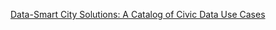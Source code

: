 [Data-Smart City Solutions: A Catalog of Civic Data Use Cases](https://datasmart.hks.harvard.edu/news/article/how-can-data-and-analytics-be-used-to-enhance-city-operations-723)

